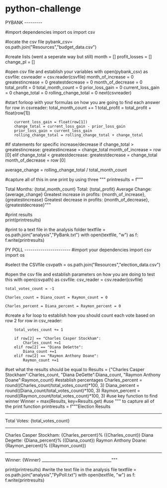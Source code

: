 # python-challenge

PYBANK ---------

#import dependencies
import os
import csv

#locate the csv file
pybank_csv= os.path.join("Resources","budget_data.csv")

#create lists (went a seperate way but still)
month = []
profit_losses = []
change_pl = []

#open csv file and establish your variables
with open(pybank_csv) as csvfile:
    csvreader = csv.reader(csvfile)
    month_of_increase = 0
    greatestincrease = 0
    greatestdecrease = 0 
    month_of_decrease = 0
    total_profit = 0
    total_month_count = 0
    prior_loss_gain = 0
    current_loss_gain = 0
    change_total = 0
    rolling_change_total = 0
    next(csvreader)
    
#start forloop with your formulas on how you are going to find each answer
    for row in csvreader:
        total_month_count += 1
        total_profit = total_profit + float(row[1])

        current_loss_gain = float(row[1])
        change_total = current_loss_gain - prior_loss_gain
        prior_loss_gain = current_loss_gain
        rolling_change_total = rolling_change_total + change_total

#if statements for specific increase/decrease
        if change_total > greatestincrease:
            greatestincrease = change_total
            month_of_increase = row [0]
        elif change_total < greatestdecrease:
            greatestdecrease = change_total
            month_of_decrease = row [0]

average_change = rolling_change_total / total_month_count

#capture all of this in one print by using three """
printresults = f"""

Total Months: {total_month_count}
Total: {total_profit}
Average Change: {average_change}
Greatest increase in profits: {month_of_increase}, {greatestincrease}
Greatest decrease in profits: {month_of_decrease}, {greatestdecrease}"""

   #print results  
print(printresults)

#print to a text file in the analysis folder
textfile = os.path.join("analysis","PyBank.txt")
with open(textfile, "w") as f:
    f.write(printresults)


PY POLL -----------------------
#import your dependencies
    import csv
import os

#select the CSVfile
csvpath = os.path.join("Resources","election_data.csv")

#open the csv file and establish parameters on how you are doing to test this
with open(csvpath) as csvfile:
    csv_reader = csv.reader(csvfile)
    
    total_votes_count = -1

    Charles_count = Diana_count = Raymon_count = 0

    Charles_percent = Diana_percent = Raymon_percent = 0

#create a for loop to establish how you should count each vote based on row 2
    for row in csv_reader:

        total_votes_count += 1

        if row[2] == "Charles Casper Stockham":
            Charles_count +=1
        elif row[2] == "Diana DeGette":
            Diana_count +=1
        elif row[2] == "Raymon Anthony Doane":
            Raymon_count +=1

#set what the results should be equal to
    Results = {"Charles Casper Stockham":Charles_count, "Diana DeGette":Diana_count, "Raymon Anthony Doane":Raymon_count}
#establish percentages
    Charles_percent = round((Charles_count/total_votes_count)*100, 3)
    Diana_percent = round((Diana_count/total_votes_count)*100, 3)
    Raymon_percent = round((Raymon_count/total_votes_count)*100, 3)
#use key function to find winner
    Winner = max(Results, key=Results.get)
#use """ to capture all of the print function
printresults = f"""Election Results
___________________________________
Total Votes: {total_votes_count}
___________________________________
Charles Casper Stockham: {Charles_percent}% ({Charles_count})
Diana Degette: {Diana_percent}% ({Diana_count})
Raymon Anthony Doane: {Raymon_percent}% ({Raymon_count})
___________________________________
Winner: {Winner}
___________________________________"""

print(printresults)
#write the text file in the analysis file
textfile = os.path.join("analysis","PyPoll.txt")
with open(textfile, "w") as f:
    f.write(printresults)